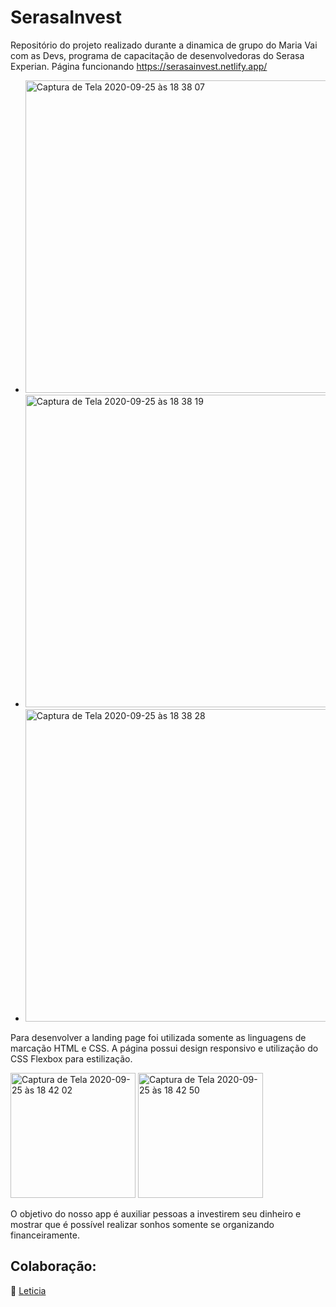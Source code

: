 # SerasaInvest
Repositório do projeto realizado durante a dinamica de grupo do Maria Vai com as Devs, programa de capacitação de desenvolvedoras do Serasa Experian.
Página funcionando https://serasainvest.netlify.app/

* <img width="500" alt="Captura de Tela 2020-09-25 às 18 38 07" src="https://user-images.githubusercontent.com/55468847/94298692-78633e00-ff5e-11ea-8cb3-3cba78b738e0.png">
* <img width="500" alt="Captura de Tela 2020-09-25 às 18 38 19" src="https://user-images.githubusercontent.com/55468847/94298694-78fbd480-ff5e-11ea-88b0-304b4d28592b.png">
* <img width="500" alt="Captura de Tela 2020-09-25 às 18 38 28" src="https://user-images.githubusercontent.com/55468847/94298698-79946b00-ff5e-11ea-8d14-9ee018ac4808.png">

Para desenvolver a landing page foi utilizada somente as linguagens de marcação HTML e CSS.
A página possui design responsivo e utilização do CSS Flexbox para estilização.

<img width="200" alt="Captura de Tela 2020-09-25 às 18 42 02" src="https://user-images.githubusercontent.com/55468847/94299033-fe7f8480-ff5e-11ea-836e-5499bfa60d2a.png"> <img width="200" alt="Captura de Tela 2020-09-25 às 18 42 50" src="https://user-images.githubusercontent.com/55468847/94299044-017a7500-ff5f-11ea-8b25-a8d3871bbdce.png">


O objetivo do nosso app é auxiliar pessoas a investirem seu dinheiro e mostrar que é possível realizar sonhos somente se organizando financeiramente.

## Colaboração:

💜 [Leticia](https://github.com/lehmaria)

